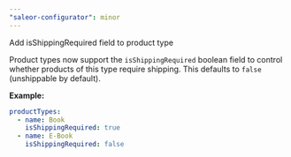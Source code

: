 ```yaml
---
"saleor-configurator": minor
---
```


Add isShippingRequired field to product type

Product types now support the `isShippingRequired` boolean field to control whether products of this type require shipping. This defaults to `false` (unshippable by default). 

**Example:**
```yaml
productTypes:
  - name: Book
    isShippingRequired: true
  - name: E-Book
    isShippingRequired: false
```